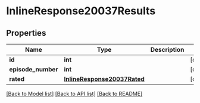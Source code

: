 # InlineResponse20037Results

## Properties
Name | Type | Description | Notes
------------ | ------------- | ------------- | -------------
**id** | **int** |  | [optional] 
**episode_number** | **int** |  | [optional] 
**rated** | [**InlineResponse20037Rated**](InlineResponse20037Rated.md) |  | [optional] 

[[Back to Model list]](../README.md#documentation-for-models) [[Back to API list]](../README.md#documentation-for-api-endpoints) [[Back to README]](../README.md)

